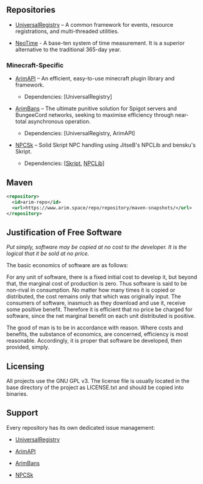 ## Repositories

* [UniversalRegistry](https://github.com/A248/) – A common framework for events, resource registrations, and multi-threaded utilities.

* [NeoTime](https://github.com/A248/NeoTime/) - A base-ten system of time measurement. It is a superior alternative to the traditional 365-day year.

### Minecraft-Specific

* [ArimAPI](https://github.com/A248/ArimAPI) – An efficient, easy-to-use minecraft plugin library and framework.
  * Dependencies: [UniversalRegistry]

* [ArimBans](https://github.com/A248/ArimBans) – The ultimate punitive solution for Spigot servers and BungeeCord networks, seeking to maximise efficiency through near-total asynchronous operation.
  * Dependencies: [UniversalRegistry, ArimAPI]

* [NPCSk](https://github.com/A248/NPCSk) – Solid Skript NPC handling using JitseB's NPCLib and bensku's Skript.
  * Dependencies: [[Skript](https://github.com/SkriptLang/Skript/), [NPCLib](https://github.com/JitseB/NPCLib)]

## Maven

``` xml
<repository>
  <id>arim-repo</id>
  <url>https://www.arim.space/repo/repository/maven-snapshots/</url>
</repository>
```

## Justification of Free Software

*Put simply, software may be copied at no cost to the developer. It is the logical that it be sold at no price.*

The basic economics of software are as follows:

For any unit of software, there is a fixed initial cost to develop it, but beyond that, the marginal cost of production is zero. Thus software is said to be non-rival in consumption. No matter how many times it is copied or distributed, the cost remains only that which was originally input. The consumers of software, inasmuch as they download and use it, receive some positive benefit. Therefore it is efficient that no price be charged for software, since the net marginal benefit on each unit distributed is positive.

The good of man is to be in accordance with reason. Where costs and benefits, the substance of economics, are concerned, efficiency is most reasonable. Accordingly, it is proper that software be developed, then provided, simply.

## Licensing

All projects use the GNU GPL v3. The license file is usually located in the base directory of the project as LICENSE.txt and should be copied into binaries.

## Support

Every repository has its own dedicated issue management:

* [UniversalRegistry](https://github.com/A248/issues)

* [ArimAPI](https://github.com/A248/ArimAPI/issues)

* [ArimBans](https://github.com/A248/ArimBans/issues)

* [NPCSk](https://github.com/A248/NPCSk/issues)
